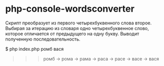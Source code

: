 # php-console-wordsconverter
Скрипт преобразует из первого четырехбуквенного слова второе. Выбирая за итерацию из словаря одно четырехбуквенное слово, которое отличается от предыдущего на одну букву. Выводит полученную последовательность.

$  php index.php ромб вася
>>>ромб -> рома -> рама -> раса -> расе -> васе -> вася

